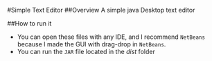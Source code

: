 #Simple Text Editor
##Overview
A simple java Desktop text editor

##How to run it
* You can open these files with any IDE, and I recommend `NetBeans` because I made the GUI with drag-drop in `NetBeans`.
* You can run the `JAR` file located in the _dist_ folder
